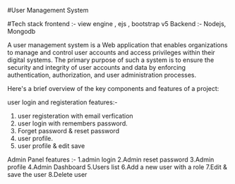 #User Management System

#Tech stack 
frontend :- view engine , ejs , bootstrap v5
Backend :- Nodejs, Mongodb

A user management system is a Web application that enables organizations to manage and control user accounts and access privileges within their digital systems. The primary purpose of such a system is to ensure the security and integrity of user accounts and data by enforcing authentication, authorization, and user administration processes.

Here's a brief overview of the key components and features of a project:

user login and registeration features:- 
1. user registeration with email verfication
2. user login with remembers password.
3. Forget password & reset password
4. user profile.
5. user profile & edit save

Admin Panel features :- 
1.admin login
2.Admin reset password
3.Admin profile
4.Admin Dashboard
5.Users list
6.Add a new user with a role
7.Edit & save the user
8.Delete user

